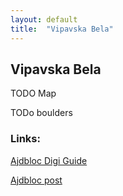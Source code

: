 ```yaml
---
layout: default
title:  "Vipavska Bela"
---
```


## Vipavska Bela

TODO Map

TODo boulders

### Links:
[Ajdbloc Digi Guide](http://ajdobloc.blogspot.com/2014/07/vipavska-bela-bouldering.html)

[Ajdbloc post](http://ajdobloc.blogspot.com/2014/09/vipavska-bela-blocs.html)
